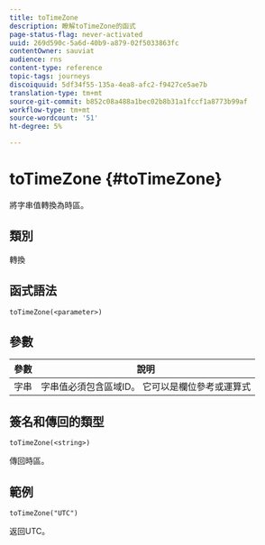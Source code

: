 ```yaml
---
title: toTimeZone
description: 瞭解toTimeZone的函式
page-status-flag: never-activated
uuid: 269d590c-5a6d-40b9-a879-02f5033863fc
contentOwner: sauviat
audience: rns
content-type: reference
topic-tags: journeys
discoiquuid: 5df34f55-135a-4ea8-afc2-f9427ce5ae7b
translation-type: tm+mt
source-git-commit: b852c08a488a1bec02b8b31a1fccf1a8773b99af
workflow-type: tm+mt
source-wordcount: '51'
ht-degree: 5%

---
```



# toTimeZone {#toTimeZone}

將字串值轉換為時區。

## 類別

轉換

## 函式語法

`toTimeZone(<parameter>)`

## 參數

| 參數 | 說明 |
|--- |--- |
| 字串 | 字串值必須包含區域ID。 它可以是欄位參考或運算式 |

## 簽名和傳回的類型

`toTimeZone(<string>)`

傳回時區。

## 範例

`toTimeZone("UTC")`

返回UTC。
